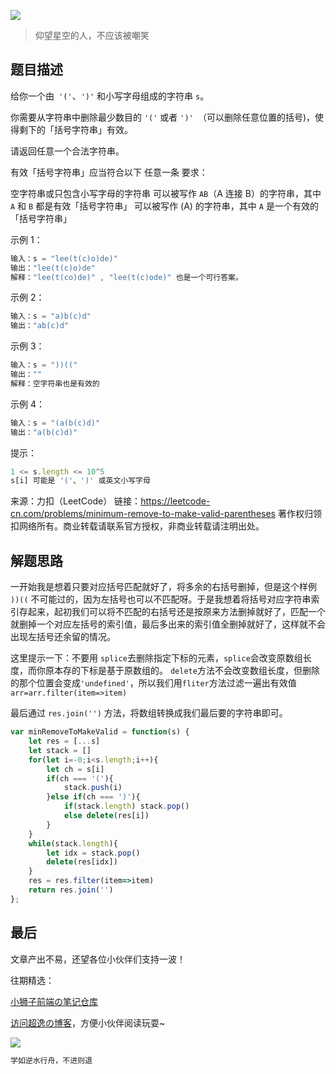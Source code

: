 ![](https://imgconvert.csdnimg.cn/aHR0cHM6Ly9jZG4uanNkZWxpdnIubmV0L2doL2Nob2NvbGF0ZTE5OTkvY2RuL2ltZy8yMDIwMDgyODE0NTUyMS5qcGc?x-oss-process=image/format,png)
>仰望星空的人，不应该被嘲笑

## 题目描述
给你一个由` '('`、`')'` 和小写字母组成的字符串 `s`。

你需要从字符串中删除最少数目的 `'('` 或者 `')' `（可以删除任意位置的括号)，使得剩下的「括号字符串」有效。

请返回任意一个合法字符串。

有效「括号字符串」应当符合以下 任意一条 要求：

空字符串或只包含小写字母的字符串
可以被写作 `AB`（A 连接 B）的字符串，其中 `A` 和 `B` 都是有效「括号字符串」
可以被写作 (A) 的字符串，其中 `A` 是一个有效的「括号字符串」
 

示例 1：

```javascript
输入：s = "lee(t(c)o)de)"
输出："lee(t(c)o)de"
解释："lee(t(co)de)" , "lee(t(c)ode)" 也是一个可行答案。
```

示例 2：

```javascript
输入：s = "a)b(c)d"
输出："ab(c)d"
```

示例 3：

```javascript
输入：s = "))(("
输出：""
解释：空字符串也是有效的
```

示例 4：

```javascript
输入：s = "(a(b(c)d)"
输出："a(b(c)d)"
```

 

提示：

```javascript
1 <= s.length <= 10^5
s[i] 可能是 '('、')' 或英文小写字母
```

来源：力扣（LeetCode）
链接：https://leetcode-cn.com/problems/minimum-remove-to-make-valid-parentheses
著作权归领扣网络所有。商业转载请联系官方授权，非商业转载请注明出处。


## 解题思路
一开始我是想着只要对应括号匹配就好了，将多余的右括号删掉，但是这个样例 `))((` 不可能过的，因为左括号也可以不匹配呀。于是我想着将括号对应字符串索引存起来，起初我们可以将不匹配的右括号还是按原来方法删掉就好了，匹配一个就删掉一个对应左括号的索引值，最后多出来的索引值全删掉就好了，这样就不会出现左括号还余留的情况。

这里提示一下：不要用 `splice`去删除指定下标的元素，`splice`会改变原数组长度，而你原本存的下标是基于原数组的。
`delete`方法不会改变数组长度，但删除的那个位置会变成`'undefined'`，所以我们用`fliter`方法过滤一遍出有效值 `arr=arr.filter(item=>item)`

最后通过 `res.join('')` 方法，将数组转换成我们最后要的字符串即可。

```javascript
var minRemoveToMakeValid = function(s) {
    let res = [...s]
    let stack = []
    for(let i=-0;i<s.length;i++){
        let ch = s[i]
        if(ch === '('){
            stack.push(i)
        }else if(ch === ')'){
            if(stack.length) stack.pop()
            else delete(res[i])
        }
    }
    while(stack.length){
        let idx = stack.pop()
        delete(res[idx])
    }
    res = res.filter(item=>item)
    return res.join('')
};
```



## 最后
文章产出不易，还望各位小伙伴们支持一波！

往期精选：

<a href="https://github.com/Chocolate1999/Front-end-learning-to-organize-notes">小狮子前端の笔记仓库</a>

<a href="https://yangchaoyi.vip/">访问超逸の博客</a>，方便小伙伴阅读玩耍~

![](https://img-blog.csdnimg.cn/2020090211491121.png#pic_center)

```javascript
学如逆水行舟，不进则退
```

